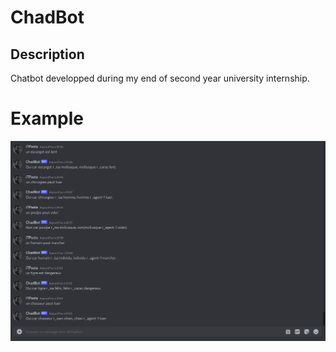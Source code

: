 # ChadBot

## Description

Chatbot developped during my end of second year university internship. 

# Example

![alt text](https://raw.githubusercontent.com/iTPasta/chadbot/main/screenshots/demo.png)
